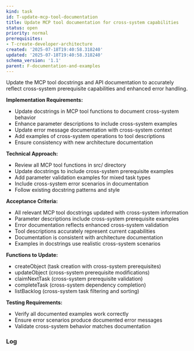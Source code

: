 ```yaml
---
kind: task
id: T-update-mcp-tool-documentation
title: Update MCP tool documentation for cross-system capabilities
status: open
priority: normal
prerequisites:
- T-create-developer-architecture
created: '2025-07-18T19:40:58.318240'
updated: '2025-07-18T19:40:58.318240'
schema_version: '1.1'
parent: F-documentation-and-examples
---
```

Update the MCP tool docstrings and API documentation to accurately reflect cross-system prerequisite capabilities and enhanced error handling.

**Implementation Requirements:**
- Update docstrings in MCP tool functions to document cross-system behavior
- Enhance parameter descriptions to include cross-system examples
- Update error message documentation with cross-system context
- Add examples of cross-system operations to tool descriptions
- Ensure consistency with new architecture documentation

**Technical Approach:**
- Review all MCP tool functions in src/ directory
- Update docstrings to include cross-system prerequisite examples
- Add parameter validation examples for mixed task types
- Include cross-system error scenarios in documentation
- Follow existing docstring patterns and style

**Acceptance Criteria:**
- All relevant MCP tool docstrings updated with cross-system information
- Parameter descriptions include cross-system prerequisite examples
- Error documentation reflects enhanced cross-system validation
- Tool descriptions accurately represent current capabilities
- Documentation is consistent with architecture documentation
- Examples in docstrings use realistic cross-system scenarios

**Functions to Update:**
- createObject (task creation with cross-system prerequisites)
- updateObject (cross-system prerequisite modifications)
- claimNextTask (cross-system prerequisite validation)
- completeTask (cross-system dependency completion)
- listBacklog (cross-system task filtering and sorting)

**Testing Requirements:**
- Verify all documented examples work correctly
- Ensure error scenarios produce documented error messages
- Validate cross-system behavior matches documentation

### Log

